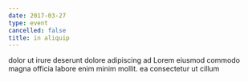 ```yaml
---
date: 2017-03-27
type: event
cancelled: false
title: in aliquip
---
```

dolor ut irure deserunt dolore adipiscing ad Lorem eiusmod commodo magna officia labore enim minim mollit. ea consectetur ut cillum